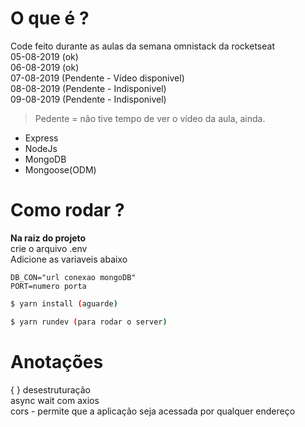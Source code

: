 # O que é ?
Code feito durante as aulas da semana omnistack da rocketseat   
05-08-2019 (ok)  
06-08-2019 (ok)  
07-08-2019 (Pendente - Vídeo disponivel)  
08-08-2019 (Pendente - Indisponivel)  
09-08-2019 (Pendente - Indisponivel)
>Pedente = não tive tempo de ver o vídeo da aula, ainda.
* Express
* NodeJs
* MongoDB
* Mongoose(ODM)

# Como rodar ?
**Na raiz do projeto**  
crie o arquivo .env  
Adicione as variaveis abaixo
```
DB_CON="url conexao mongoDB"  
PORT=numero porta
```

```bash
$ yarn install (aguarde)

$ yarn rundev (para rodar o server)

```

# Anotações
{ } desestruturação  
async wait com axios  
cors - permite que a aplicação seja acessada por qualquer endereço